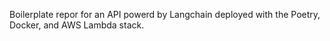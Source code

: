 Boilerplate repor for an API powerd by Langchain deployed with the Poetry, Docker, and AWS Lambda stack.